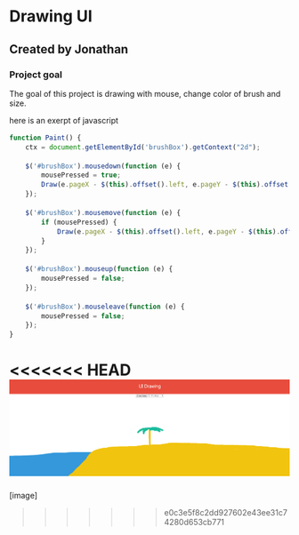 Drawing UI
=======

Created by Jonathan
------------

### Project goal

The goal of this project is drawing with mouse, change color of brush and size.


here is an exerpt of javascript
```javascript
function Paint() {
    ctx = document.getElementById('brushBox').getContext("2d");

    $('#brushBox').mousedown(function (e) {
        mousePressed = true;
        Draw(e.pageX - $(this).offset().left, e.pageY - $(this).offset().top, false);
    });

    $('#brushBox').mousemove(function (e) {
        if (mousePressed) {
            Draw(e.pageX - $(this).offset().left, e.pageY - $(this).offset().top, true);
        }
    });

    $('#brushBox').mouseup(function (e) {
        mousePressed = false;
    });

    $('#brushBox').mouseleave(function (e) {
        mousePressed = false;
    });
}
```
<<<<<<< HEAD
![WebSite](./README.PNG)
=======
[image]
>>>>>>> e0c3e5f8c2dd927602e43ee31c74280d653cb771
